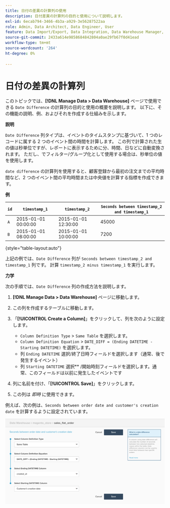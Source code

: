 ```yaml
---
title: 日付の差異の計算列の使用
description: 日付差異の計算列の目的と使用について説明します。
exl-id: 6ecab794-3466-4b3a-a929-3e56287522aa
role: Admin, Data Architect, Data Engineer, User
feature: Data Import/Export, Data Integration, Data Warehouse Manager, Commerce Tables
source-git-commit: 2433a614e9858684842804a0ae29fb67f0d41ead
workflow-type: tm+mt
source-wordcount: '264'
ht-degree: 0%

---
```


# 日付の差異の計算列

このトピックでは、**[!DNL Manage Data > Data Warehouse]** ページで使用できる `Date Difference` の計算列の目的と使用の概要を説明します。 以下に、その機能の説明、例、およびそれを作成する仕組みを示します。

**説明**

`Date Difference` 列タイプは、イベントのタイムスタンプに基づいて、1 つのレコードに属する 2 つのイベント間の時間を計算します。 この列で計算された生の値は秒単位ですが、レポートに表示するために分、時間、日などに自動変換されます。 ただし、でフィルター/グループ化として使用する場合は、秒単位の値を使用します。

`date difference` の計算列を使用すると、顧客登録から最初の注文までの平均時間など、2 つのイベント間の平均時間または中央値を計算する指標を作成できます。

**例**

| **`id`** | **`timestamp_1`** | **`timestamp_2`** | **`Seconds between timestamp_2 and timestamp_1`** |
|--- |--- |--- |--- |
| `A` | 2015-01-01 00:00:00 | 2015-01-01 12:30:00 | 45000 |
| `B` | 2015-01-01 08:00:00 | 2015-01-01 10:00:00 | 7200 |

{style="table-layout:auto"}


上記の例では、`Date Difference` 列が `Seconds between timestamp_2 and timestamp_1` 列です。 計算 `timestamp_2 minus timestamp_1` を実行します。

**力学**

次の手順では、`Date Difference` 列の作成方法を説明します。

1. **[!DNL Manage Data > Data Warehouse]** ページに移動します。
1. この列を作成するテーブルに移動します。
1. 「**[!UICONTROL Create a Column]**」をクリックして、列を次のように設定します。
   * `Column Definition Type` > `Same Table` を選択します。
   * `Column Definition Equation` > `DATE_DIFF = (Ending DATETIME - Starting DATETIME)` を選択します。
   * 列 `Ending DATETIME` 選択/終了日時フィールドを選択します（通常、後で発生するイベント）
   * 列 `Starting DATETIME` 選択** /開始時刻フィールドを選択します。通常、このフィールドは以前に発生したイベントです

1. 列に名前を付け、「**[!UICONTROL Save]**」をクリックします。
1. この列は *即時* に使用できます。

例えば、次の例は、`Seconds between order date and customer's creation date` を計算するように設定されています。

![](../../assets/date_diff.png)
